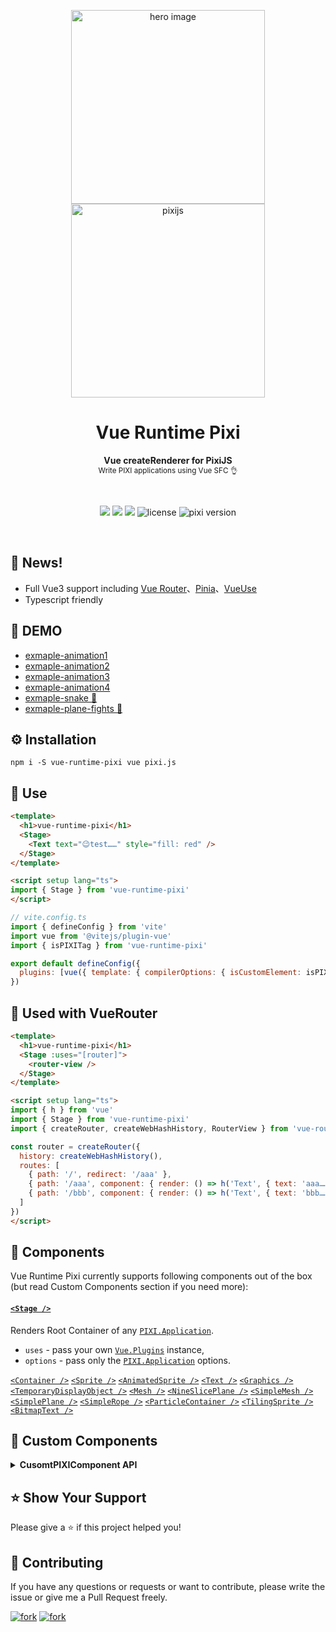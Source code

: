 <p align="center">
  <img src="https://raw.githubusercontent.com/huodoushigemi/vue-runtime-pixi/main/public/techs-free-weekend.png" alt="hero image" width="310" />
  <img src="https://raw.githubusercontent.com/huodoushigemi/vue-runtime-pixi/main/public/pixi.png" alt="pixijs" width="310" />
</p>

<h1 align="center">Vue Runtime Pixi</h1>

<p align="center">
  <strong>Vue createRenderer for PixiJS</strong>
  <br />
  <sub>Write PIXI applications using Vue SFC 👌</sub>
</p>

<br />

<p align="center">
  <img src="https://img.shields.io/github/forks/huodoushigemi/vue-runtime-pixi.svg?style=flat-square" />
  <img src="https://img.shields.io/github/stars/huodoushigemi/vue-runtime-pixi.svg?style=flat-square" />
  <img src="https://img.shields.io/npm/dm/vue-runtime-pixi.svg?style=flat-square" />
  <img src="https://img.shields.io/badge/license-MIT-green.svg?style=flat-square" alt="license" />
  <img src="https://img.shields.io/badge/pixi-v7+-ff69b4.svg?style=flat-square" alt="pixi version" />
</p>

<br />

## 📑 News!

- Full Vue3 support including [Vue Router](https://router.vuejs.org/)、[Pinia](https://pinia.vuejs.org/)、[VueUse](https://vueuse.org/)
- Typescript friendly

## 🌈 DEMO

- [exmaple-animation1](https://huodoushigemi.github.io/vue-runtime-pixi/#/Animation1)
- [exmaple-animation2](https://huodoushigemi.github.io/vue-runtime-pixi/#/Animation2)
- [exmaple-animation3](https://huodoushigemi.github.io/vue-runtime-pixi/#/Animation3)
- [exmaple-animation4](https://huodoushigemi.github.io/vue-runtime-pixi/#/Animation4)
- [exmaple-snake 🐍](https://huodoushigemi.github.io/vue-runtime-pixi/#/Snake%20🐍)
- [exmaple-plane-fights 🚀](https://huodoushigemi.github.io/vue-runtime-pixi/#/PlaneFights%20🚀)

## ⚙️ Installation

```shell
npm i -S vue-runtime-pixi vue pixi.js
```

## 🦄 Use

<!-- prettier-ignore -->
```html
<template>
  <h1>vue-runtime-pixi</h1>
  <Stage>
    <Text text="😉test……" style="fill: red" />
  </Stage>
</template>

<script setup lang="ts">
import { Stage } from 'vue-runtime-pixi'
</script>
```

```js
// vite.config.ts
import { defineConfig } from 'vite'
import vue from '@vitejs/plugin-vue'
import { isPIXITag } from 'vue-runtime-pixi'

export default defineConfig({
  plugins: [vue({ template: { compilerOptions: { isCustomElement: isPIXITag } } })]
})
```

## 🦄 Used with VueRouter

<!-- prettier-ignore -->
```html
<template>
  <h1>vue-runtime-pixi</h1>
  <Stage :uses="[router]">
    <router-view />
  </Stage>
</template>

<script setup lang="ts">
import { h } from 'vue'
import { Stage } from 'vue-runtime-pixi'
import { createRouter, createWebHashHistory, RouterView } from 'vue-router'

const router = createRouter({
  history: createWebHashHistory(),
  routes: [
    { path: '/', redirect: '/aaa' },
    { path: '/aaa', component: { render: () => h('Text', { text: 'aaa……', style: 'fill: red' }) } },
    { path: '/bbb', component: { render: () => h('Text', { text: 'bbb……', style: 'fill: red' }) } }
  ]
})
</script>
```

## 🎁 Components

Vue Runtime Pixi currently supports following components out of the box (but read Custom Components section if you need more):

#### [`<Stage />`]

Renders Root Container of any [`PIXI.Application`].

- `uses` - pass your own [`Vue.Plugins`] instance,
- `options` - pass only the [`PIXI.Application`] options.

[`<Container />`]
[`<Sprite />`]
[`<AnimatedSprite />`]
[`<Text />`]
[`<Graphics />`]
[`<TemporaryDisplayObject />`]
[`<Mesh />`]
[`<NineSlicePlane />`]
[`<SimpleMesh />`]
[`<SimplePlane />`]
[`<SimpleRope />`]
[`<ParticleContainer />`]
[`<TilingSprite />`]
[`<BitmapText />`]

## 🎁 Custom Components

<details>
  <summary>
    <strong>CusomtPIXIComponent API</strong>
  </summary>

<br />

```js
// main.ts
import { createApp } from 'vue'
import App from './App.vue'
import { CusomtPIXIComponent } from 'vue-runtime-pixi'
import { Sprite, Texture } from 'pixi.js'

// Must be before mount('#app')
CustomPIXIComponent({
  name: 'MyLogo',
  createElement(props) {
    return new Sprite(Texture.from('logo.png'))
  },
  patchProp(el, key, oldProp, newProp) {
    el[key] = newProp
  },
  onMounted(el) {
    //
  },
  onBeforeUnmount(el) {
    //
  }
})

createApp(App).mount('#app')
```

```html
<template>
  <Stage>
    <MyLogo />
  </Stage>
</template>

<script setup lang="ts">
  import { Stage } from 'vue-runtime-pixi'
</script>
```

</details>

## ⭐️ Show Your Support

Please give a ⭐️ if this project helped you!

## 👏 Contributing

If you have any questions or requests or want to contribute, please write the issue or give me a Pull Request freely.

[![fork](https://img.shields.io/github/forks/huodoushigemi/vue-runtime-pixi.svg?style=flat-square)](https://github.com/huodoushigemi/vue-runtime-pixi)
[![fork](https://img.shields.io/github/stars/huodoushigemi/vue-runtime-pixi.svg?style=flat-square)](https://github.com/huodoushigemi/vue-runtime-pixi)

<!-- prettier-ignore-start -->
[PixiJS]: https://github.com/pixijs/pixi.js
[Vue]: https://github.com/vuejs/core
[`Vue.Plugins`]: https://vuejs.org/guide/reusability/plugins.html
[`<Stage />`]: http://pixijs.download/release/docs/PIXI.Application.html#stage
[`PIXI.Application`]: http://pixijs.download/release/docs/PIXI.Application.html#stage
[`<Application />`]: http://pixijs.download/release/docs/PIXI.Application.html
[`<BitmapText />`]: http://pixijs.download/release/docs/PIXI.BitmapText.html
[`<Container />`]: http://pixijs.download/release/docs/PIXI.Container.html
[`<DisplayObject />`]: http://pixijs.download/release/docs/PIXI.DisplayObject.html 
[`<Graphics />`]: http://pixijs.download/release/docs/PIXI.Graphics.html
[`<NineSlicePlane />`]: http://pixijs.download/release/docs/PIXI.NineSlicePlane.html
[`<ObservablePoint />`]: http://pixijs.download/release/docs/PIXI.ObservablePoint.html
[`<ParticleContainer />`]: http://pixijs.download/release/docs/PIXI.ParticleContainer.html
[`<Point />`]: http://pixijs.download/release/docs/PIXI.Point.html
[`<Sprite />`]: http://pixijs.download/release/docs/PIXI.Sprite.html
[`<Text />`]: http://pixijs.download/release/docs/PIXI.Text.html
[`<TilingSprite />`]: http://pixijs.download/release/docs/PIXI.TilingSprite.html
[`<AnimatedSprite />`]: http://pixijs.download/release/docs/PIXI.AnimatedSprite.html
[`<Mesh />`]: http://pixijs.download/release/docs/PIXI.AnimatedSprite.html
[`<TemporaryDisplayObject />`]: http://pixijs.download/release/docs/PIXI.AnimatedSprite.html
[`<SimpleMesh />`]: http://pixijs.download/release/docs/PIXI.AnimatedSprite.html
[`<SimplePlane />`]: http://pixijs.download/release/docs/PIXI.AnimatedSprite.html
[`<SimpleRope />`]: http://pixijs.download/release/docs/PIXI.AnimatedSprite.html
<!-- prettier-ignore-end -->
